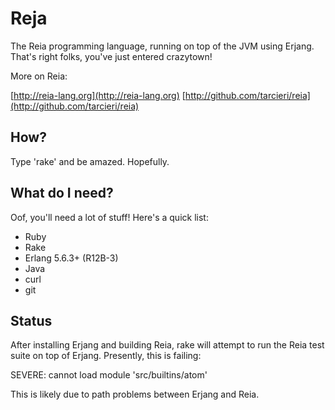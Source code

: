 Reja
====

The Reia programming language, running on top of the JVM using Erjang.
That's right folks, you've just entered crazytown!

More on Reia:

[http://reia-lang.org](http://reia-lang.org)
[http://github.com/tarcieri/reia](http://github.com/tarcieri/reia)

How?
----

Type 'rake' and be amazed.  Hopefully.

What do I need?
---------------

Oof, you'll need a lot of stuff! Here's a quick list:

* Ruby
* Rake
* Erlang 5.6.3+ (R12B-3)
* Java
* curl
* git

Status
------

After installing Erjang and building Reia, rake will attempt to run the Reia
test suite on top of Erjang.  Presently, this is failing: 

SEVERE: cannot load module 'src/builtins/atom'

This is likely due to path problems between Erjang and Reia.